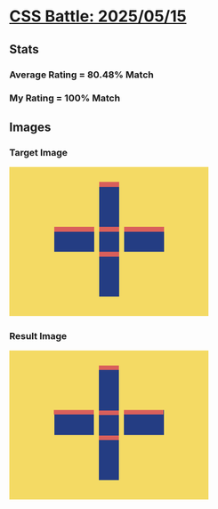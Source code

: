 # [CSS Battle: 2025/05/15](https://cssbattle.dev/play/8TjzzhXBIKN8k7qsUtdn)

## Stats

### Average Rating = 80.48% Match

### My Rating = 100% Match

## Images

### Target Image

![](./images/target.png)

### Result Image

![](./images/result.png)
